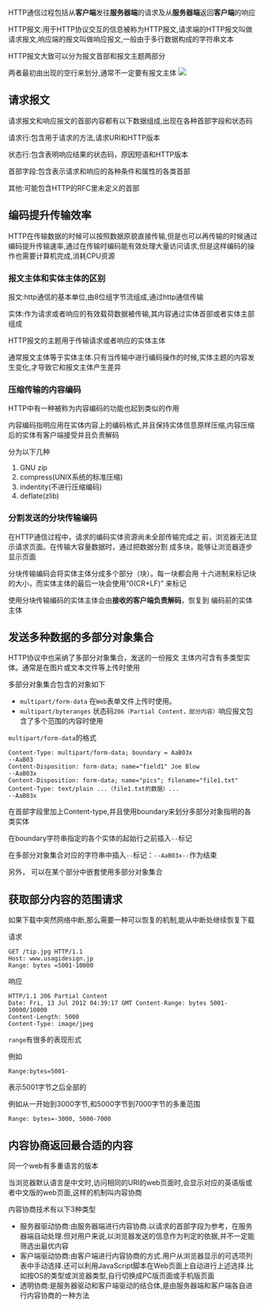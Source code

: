 HTTP通信过程包括从**客户端**发往**服务器端**的请求及从**服务器端**返回**客户端**的响应

HTTP报文:用于HTTP协议交互的信息被称为HTTP报文,请求端的HTTP报文叫做请求报文,响应端的报文叫做响应报文,一般由于多行数据构成的字符串文本

HTTP报文大致可以分为报文首部和报文主题两部分

两者最初由出现的空行来划分,通常不一定要有报文主体
![](HTTP/attachments/Pasted%20image%2020250121202234.png)
## 请求报文
请求报文和响应报文的首部内容都有以下数据组成,出现在各种首部字段和状态码

请求行:包含用于请求的方法,请求URI和HTTP版本

状态行:包含表明响应结果的状态码，原因短语和HTTP版本

首部字段:包含表示请求和响应的各种条件和属性的各类首部

其他:可能包含HTTP的RFC里未定义的首部


## 编码提升传输效率

HTTP在传输数据的时候可以按照数据原貌直接传输,但是也可以再传输的时候通过编码提升传输速率,通过在传输时编码能有效处理大量访问请求,但是这样编码的操作也需要计算机完成,消耗CPU资源

### 报文主体和实体主体的区别

报文:http通信的基本单位,由8位组字节流组成,通过http通信传输

实体:作为请求或者响应的有效载荷数据被传输,其内容通过实体首部或者实体主部组成

HTTP报文的主题用于传输请求或者响应的实体主体

通常报文主体等于实体主体.只有当传输中进行编码操作的时候,实体主题的内容发生变化,才导致它和报文主体产生差异


### 压缩传输的内容编码

HTTP中有一种被称为内容编码的功能也起到类似的作用

内容编码指明应用在实体内容上的编码格式,并且保持实体信息原样压缩,内容压缩后的实体有客户端接受并且负责解码

分为以下几种
1. GNU zip
2. compress(UNIX系统的标准压缩)
3. indentity(不进行压缩编码)
4. deflate(zlib)

### 分割发送的分块传输编码

在HTTP通信过程中，请求的编码实体资源尚未全部传输完成之 前，浏览器无法显示请求页面。在传输大容量数据时，通过把数据分割 成多块，能够让浏览器逐步显示页面

分块传输编码会将实体主体分成多个部分（块）。每一块都会用 十六进制来标记块的大小，而实体主体的最后一块会使用“0(CR+LF)” 来标记

使用分块传输编码的实体主体会由**接收的客户端负责解码**，恢复到 编码前的实体主体

## 发送多种数据的多部分对象集合

HTTP协议中也采纳了多部分对象集合，发送的一份报文 主体内可含有多类型实体。通常是在图片或文本文件等上传时使用

多部分对象集合包含的对象如下
- `multipart/form-data` 在`Web`表单文件上传时使用。
- `multipart/byteranges` 状态码`206（Partial Content，部分内容）`响应报文包含了多个范围的内容时使用


`multipart/form-data`的格式

```http
Content-Type: multipart/form-data; boundary = AaB03x
--AaB03
Content-Disposition: form-data; name="field1" Joe Blow
--AaB03x
Content-Disposition: form-data; name="pics"; filename="file1.txt" Content-Type: text/plain ...（file1.txt的数据）...
--AaB03x
```

在首部字段里加上Content-type,并且使用boundary来划分多部分对象指明的各类实体

在boundary字符串指定的各个实体的起始行之前插入`--`标记

在多部分对象集合对应的字符串中插入`--`标记：`--AaB03x--`作为结束

另外， 可以在某个部分中嵌套使用多部分对象集合

## 获取部分内容的范围请求

如果下载中突然网络中断,那么需要一种可以恢复的机制,能从中断处继续恢复下载

请求
```http
GET /tip.jpg HTTP/1.1 
Host: www.usagidesign.jp 
Range: bytes =5001-10000
```
响应
```http
HTTP/1.1 206 Partial Content 
Date: Fri, 13 Jul 2012 04:39:17 GMT Content-Range: bytes 5001-10000/10000 
Content-Length: 5000 
Content-Type: image/jpeg
```

`range`有很多的表现形式

例如
```http
Range:bytes=5001-
```
表示5001字节之后全部的

例如从一开始到3000字节,和5000字节到7000字节的多重范围

```http
Range: bytes=-3000, 5000-7000
```

## 内容协商返回最合适的内容

同一个web有多重语言的版本

当浏览器默认语言是中文时,访问相同的URI的web页面时,会显示对应的英语版或者中文版的web页面,这样的机制叫内容协商

内容协商技术有以下3种类型
- 服务器驱动协商:由服务器端进行内容协商.以请求的首部字段为参考，在服务器端自动处理.但对用户来说,以浏览器发送的信息作为判定的依据,并不一定能筛选出最优内容
- 客户端驱动协商:由客户端进行内容协商的方式.用户从浏览器显示的可选项列表中手动选择.还可以利用JavaScript脚本在Web页面上自动进行上述选择.比如按OS的类型或浏览器类型,自行切换成PC版页面或手机版页面
- 透明协商:是服务器驱动和客户端驱动的结合体,是由服务器端和客户端各自进行内容协商的一种方法

